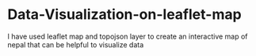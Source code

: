 # Data-Visualization-on-leaflet-map
I have used leaflet map and topojson layer to create an interactive map of nepal that can be helpful to visualize data
